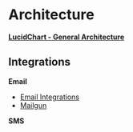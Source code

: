 # Architecture

**[LucidChart - General Architecture](https://lucid.app/documents#/documents?folder_id=298889406)**


## Integrations

**Email**
- [Email Integrations](integrations/readme.md)
- [Mailgun](integrations/email/mailgun.md)

**SMS**
